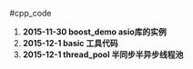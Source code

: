 #cpp_code
1. **2015-11-30   boost_demo asio库的实例**
2. **2015-12-1    basic  工具代码**
3. **2015-12-1    thread_pool 半同步半异步线程池**
